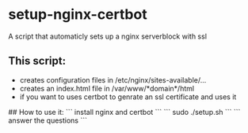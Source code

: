 # setup-nginx-certbot
A script that automaticly sets up a nginx serverblock with ssl
## This script:
<ul>
	<li>creates configuration files in /etc/nginx/sites-available/...</li>
	<li>creates an index.html file in /var/www/*domain*/html</li>
	<li>if you want to uses certbot to genrate an ssl certificate and uses it</li>
</ul>
## How to use it:
```
install nginx and certbot
```
```
sudo ./setup.sh
```
```
answer the questions
```
